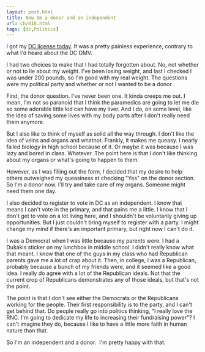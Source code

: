 ```yaml
---
layout: post.html
title: Now Im a donor and an independent
url: ch/416.html
tags: [dc,Politics]
---
```

I got my [DC license today](http://columbiaheights.complainthub.com/articles/2007/05/02/dmv-in-southeast-not-so-bad). It was a pretty painless experience, contrary to what I'd heard about the DC DMV.

I had two choices to make that I had totally forgotten about. No, not whether or not to lie about my weight. I've been losing weight, and last I checked I was under 200 pounds, so I'm good with my real weight. The questions were my political party and whether or not I wanted to be a donor.

First, the donor question. I've never been one. It kinda creeps me out. I mean, I'm not so paranoid that I think the paramedics are going to let me die so some adorable little kid can have my liver. And I do, on some level, like the idea of saving some lives with my body parts after I don't really need them anymore.

But I also like to think of myself as solid all the way through. I don't like the idea of veins and organs and whatnot. Frankly, it makes me queasy. I nearly failed biology in high school because of it. Or maybe it was because I was lazy and bored in class. Whatever. The point here is that I don't like thinking about my organs or what's going to happen to them.

However, as I was filling out the form, I decided that my desire to help others outweighed my queasiness at checking "Yes" on the donor section. So I'm a donor now. I'll try and take care of my organs. Someone might need them one day.

I also decided to register to vote in DC as an independent. I know that means I can't vote in the primary, and that pains me a little. I know that I don't get to vote on a lot living here, and I shouldn't be voluntarily giving up opportunities. But I just couldn't bring myself to register with a party. I might change my mind if there's an important primary, but right now I can't do it.

I was a Democrat when I was little because my parents were. I had a Dukakis sticker on my lunchbox in middle school. I didn't really know what that meant. I know that one of the guys in my class who had Republican parents gave me a lot of crap about it. Then, in college, I was a Republican, probably because a bunch of my friends were, and it seemed like a good idea. I really do agree with a lot of the Republican ideals. Not that the current crop of Republicans demonstrates any of those ideals, but that's not the point.

The point is that I don't see either the Democrats or the Republicans working for the people. Their first responsibility is to the party, and I can't get behind that. Do people really go into politics thinking, "I really love the RNC. I'm going to dedicate my life to increasing their fundraising power"? I can't imagine they do, because I like to have a little more faith in human nature than that.

So I'm an independent and a donor.  I'm pretty happy with that.

